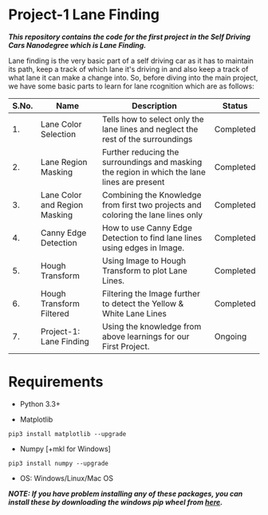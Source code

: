 # Project-1 Lane Finding

***This repository contains the code for the first project in the Self Driving Cars Nanodegree which is Lane Finding.***

Lane finding is the very basic part of a self driving car as it has to maintain its path, keep a track of which lane it's driving in and also keep a track of what lane it can make a change into. So, before diving into the main project, we have some basic parts to learn for lane rcognition which are as follows:

|S.No.|            Name          |                      Description               |      Status     |
| --- | ------------------------ | ---------------------------------------------- | --------------- |
|  1. | Lane Color Selection     | Tells how to select only the lane lines and neglect the rest of the surroundings |  Completed |
|  2. | Lane Region Masking      | Further reducing the surroundings and masking the region in which the lane lines are present | Completed |
|  3. | Lane Color and Region Masking | Combining the Knowledge from first two projects and coloring the lane lines only |  Completed |
|  4. |   Canny Edge Detection   | How to use Canny Edge Detection to find lane lines using edges in Image. | Completed |
|  5. |     Hough Transform      | Using Image to Hough Transform to plot Lane Lines. | Completed |
|  6. | Hough Transform Filtered | Filtering the Image further to detect the Yellow & White Lane Lines | Completed |
|  7. | Project-1: Lane Finding  | Using the knowledge from above learnings for our First Project. | Ongoing | 

# Requirements

* Python 3.3+

* Matplotlib
```
pip3 install matplotlib --upgrade
```

* Numpy [+mkl for Windows]
```
pip3 install numpy --upgrade
```

* OS: Windows/Linux/Mac OS

***NOTE: If you have problem installing any of these packages, you can install these by downloading the windows pip wheel from [here](http://www.lfd.uci.edu/~gohlke/pythonlibs/).***

